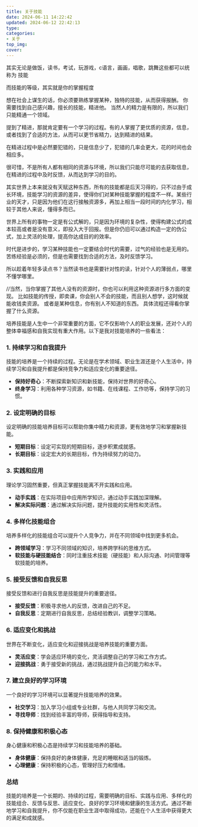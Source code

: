 ```yaml
---
title: 关于技能
date: 2024-06-11 14:22:42
updated: 2024-06-12 22:42:13
type:
categories:
- 关于
top_img:
cover: 
---
```

其实无论是做饭，读书，考试，玩游戏，c语言，画画，唱歌，跳舞这些都可以统称为 技能

而技能的等级，其实就是你的掌握程度

想在社会上谋生的话，你必须要熟练掌握某种，独特的技能，从而获得报酬。
你需要找到自己感兴趣，擅长的技能，精进他。
当然人的精力是有限的，所以我们只能精通一个领域。

提到了精进，那就肯定要有一个学习的过程。有的人掌握了更优质的资源，信息，或者找到了合适的方法，从而可以更节省精力，达到精进的结果。

在精进过程中是必然要犯错的，只是信息少了，犯错的几率会更大，花的时间也会相应多。

很可惜，不是所有人都有相同的资源与环境，所以我们只能尽可能的去获取信息，在精进的过程中及时反馈，从而达到学习的目的。


其实世界上本来就没有天赋这种东西，所有的技能都是后天习得的，只不过由于成长环境，技能学习的资源的差异，使得你们对某种技能掌握的程度不一样。某些行业的天才，只是因为他们在这行接触资源多，再加上相当一段时间的内化学习，相较于其他人来说，懂得多而已。

世界上所有的事物一定是有公式解的，只是因为环境的复杂性，使得构建公式的成本较高或者是没有意义，即投入大于回报。但是你仍旧可以通过构造一定的伪公式，加上灵活的处理，提高你达成目的的效率。

时代是进步的，学习某种技能也一定要结合时代的需要，过气的经验也是无用的。苦练经验是必须的，但是也需要找到合适的方法，及时反馈学习。

所以趁着年轻多读点书？当然读书也是需要针对性的读，针对个人的薄弱点，哪里不懂学哪里。





//当然，当你掌握了其他人没有的资源时，你也可以利用这种资源进行多方面的变现。
比如技能的传授，即卖课，你会别人不会的技能，而且别人想学，这时候就能收钱卖资源。
或者是某种信息，你有别人不知道的东西。
具体流程还得看你掌握了什么资源。

培养技能是人生中一个非常重要的方面，它不仅影响个人的职业发展，还对个人的整体幸福感和自我实现有重大作用。以下是我对技能培养的一些看法：

### 1. **持续学习和自我提升**

技能的培养是一个持续的过程。无论是在学术领域、职业生涯还是个人生活中，持续学习和自我提升都是保持竞争力和适应变化的重要途径。

- **保持好奇心**：不断探索新知识和新技能，保持对世界的好奇心。
- **终身学习**：利用各种学习资源，如书籍、在线课程、工作坊等，保持学习的习惯。

### 2. **设定明确的目标**

设定明确的技能培养目标可以帮助你集中精力和资源，更有效地学习和掌握新技能。

- **短期目标**：设定可实现的短期目标，逐步积累成就感。
- **长期目标**：设定宏大的长期目标，作为持续努力的动力。

### 3. **实践和应用**

理论学习固然重要，但真正掌握技能离不开实践和应用。

- **动手实践**：在实际项目中应用所学知识，通过动手实践加深理解。
- **解决实际问题**：通过解决实际问题，提升技能的实用性和灵活性。

### 4. **多样化技能组合**

培养多样化的技能组合可以提升个人竞争力，并在不同领域中找到更多机会。

- **跨领域学习**：学习不同领域的知识，培养跨学科的思维方式。
- **软技能与硬技能结合**：同时注重技术技能（硬技能）和人际沟通、时间管理等软技能的培养。

### 5. **接受反馈和自我反思**

接受反馈和进行自我反思是技能提升的重要途径。

- **接受反馈**：积极寻求他人的反馈，改进自己的不足。
- **自我反思**：定期进行自我反思，总结经验教训，调整学习策略。

### 6. **适应变化和挑战**

世界在不断变化，适应变化和迎接挑战是培养技能的重要方面。

- **灵活应变**：学会适应环境的变化，灵活调整自己的学习和工作方式。
- **迎接挑战**：勇于接受新的挑战，通过挑战提升自己的能力和水平。

### 7. **建立良好的学习环境**

一个良好的学习环境可以显著提升技能培养的效果。

- **社交学习**：加入学习小组或专业社群，与他人共同学习和交流。
- **寻找导师**：找到经验丰富的导师，获得指导和支持。

### 8. **保持健康和积极心态**

身心健康和积极心态是持续学习和技能培养的基础。

- **身体健康**：保持良好的身体健康，充足的睡眠和适当的锻炼。
- **心理健康**：保持积极的心态，管理好压力和情绪。

### 总结

技能的培养是一个长期的、持续的过程，需要明确的目标、实践与应用、多样化的技能组合、反馈与反思、适应变化、良好的学习环境和健康的生活方式。通过不断地学习和自我提升，你不仅能在职业生涯中取得成功，还能在个人生活中获得更大的满足和成就感。